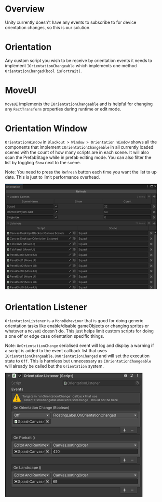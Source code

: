 # Overview
Unity currently doesn't have any events to subscribe to for device orientation changes, so this is our solution. 


# Orientation

Any custom script you wish to be receive by orientation events it needs to implement `IOrientationChangeable` which implements one method `OrientationChanged(bool isPortrait)`.


# MoveUI

`MoveUI` implements the `IOrientationChangeable` and is helpful for changing any `RectTransform` properties during runtime or edit mode.


# Orientation Window

`OrientationWindow` in `Blackout > Window > Orientation Window` shows all the components that implement `IOrientationChangeable` in all currently loaded scenes with the count of how many scripts are in each scene. It will also scan the PrefabStage while in prefab editing mode. You can also filter the list by toggling `Show` next to the scene. 

Note: You need to press the `Refresh` button each time you want the list to up date. This is just to limit performance overhead.

![](../../images/orientation-window.png)

# Orientation Listener

`OrientationListener` is a `MonoBehaviour` that is good for doing generic orientation tasks like enable/disable gameObjects or changing sprites or whatever a `MoveUI` doesn't do. This just helps limit custom scripts for doing a one off or edge case orientation specific things.

Note: `OnOrientationChange` serialised event will log and display a warning if a script is added to the event callback list that uses `IOrientationChangeable.OnOrientationChanged` and will set the execution state to `Off`. This is harmless but unnecessary as `IOrientationChangeable` will already be called but the `Orientation` system.

![](../../images/orientationlistener.png)


